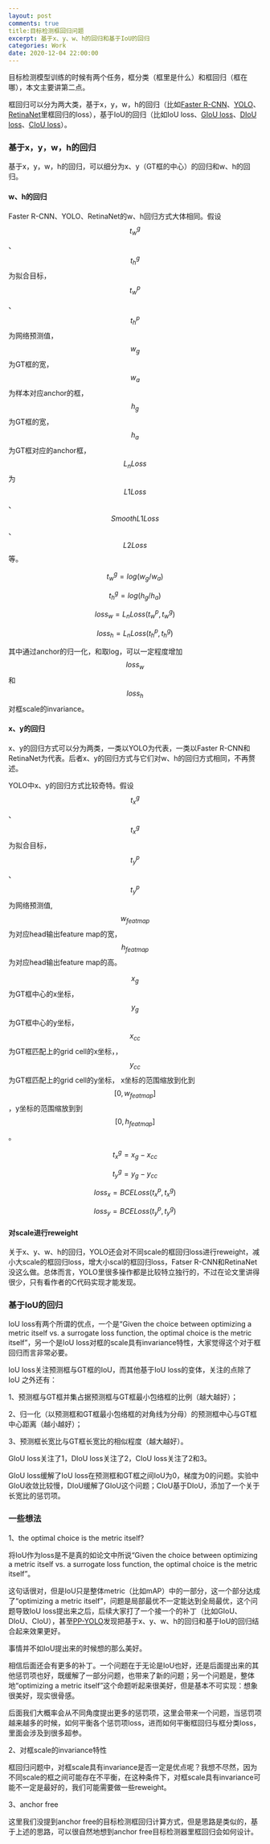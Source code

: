 ```yaml
---
layout: post
comments: true
title:目标检测框回归问题
excerpt: 基于x、y、w、h的回归和基于IoU的回归
categories: Work
date: 2020-12-04 22:00:00
---
```

目标检测模型训练的时候有两个任务，框分类（框里是什么）和框回归（框在哪），本文主要讲第二点。

框回归可以分为两大类，基于x，y，w，h的回归（比如[Faster R-CNN](https://arxiv.org/abs/1506.01497)、[YOLO](https://github.com/pjreddie/darknet)、[RetinaNet](https://arxiv.org/abs/1708.02002)里框回归的loss），基于IoU的回归（比如IoU loss、[GIoU loss](https://arxiv.org/abs/1902.09630)、[DIoU loss](https://arxiv.org/abs/1911.08287)、[CIoU loss](https://arxiv.org/abs/1911.08287)）。

### 基于x，y，w，h的回归

基于x，y，w，h的回归，可以细分为x、y（GT框的中心）的回归和w、h的回归。

#### w、h的回归
Faster R-CNN、YOLO、RetinaNet的w、h回归方式大体相同。假设$$t_w^g$$、$$t_h^g$$为拟合目标，$$t_w^p$$、$$t_h^p$$为网络预测值，
$$w_g$$为GT框的宽，$$w_a$$为样本对应anchor的框，$$h_g$$为GT框的宽，$$h_a$$为GT框对应的anchor框，$$L_nLoss$$为$$L1Loss$$、$$SmoothL1Loss$$、$$L2Loss$$等。

$$t_w^g=log(w_g/w_a)$$

$$t_h^g=log(h_g/h_a)$$

$$loss_w=L_nLoss(t_w^p, t_w^g)$$

$$loss_h=L_nLoss(t_h^p, t_h^g)$$

其中通过anchor的归一化，和取log，可以一定程度增加$$loss_w$$和$$loss_h$$对框scale的invariance。

#### x、y的回归

x、y的回归方式可以分为两类，一类以YOLO为代表，一类以Faster R-CNN和RetinaNet为代表。后者x、y的回归方式与它们对w、h的回归方式相同，不再赘述。

YOLO中x、y的回归方式比较奇特。假设$$t_x^g$$、$$t_x^g$$为拟合目标，$$t_y^p$$、$$t_y^p$$为网络预测值,$$w_{featmap}$$为对应head输出feature map的宽，
$$h_{featmap}$$为对应head输出feature map的高。

$$x_g$$为GT框中心的x坐标，$$y_g$$为GT框中心的y坐标，$$x_{cc}$$为GT框匹配上的grid cell的x坐标，，$$y_{cc}$$为GT框匹配上的grid cell的y坐标，
x坐标的范围缩放到化到$$[0, w_{featmap}]$$，y坐标的范围缩放到到$$[0, h_{featmap}]$$。

$$t_x^g=x_g-x_{cc}$$

$$t_y^g=y_g-y_{cc}$$

$$loss_x = BCELoss(t_x^p, t_x^g)$$

$$loss_y = BCELoss(t_y^p, t_y^g)$$


#### 对scale进行reweight
关于x、y、w、h的回归，YOLO还会对不同scale的框回归loss进行reweight，减小大scale的框回归loss，增大小scal的框回归loss，Fatser R-CNN和RetinaNet没这么做。总体而言，YOLO里很多操作都是比较特立独行的，不过在论文里讲得很少，只有看作者的C代码实现才能发现。

### 基于IoU的回归

IoU loss有两个所谓的优点，一个是“Given the choice between optimizing a metric itself vs. a surrogate loss function, the optimal choice is the metric itself”，另一个是IoU loss对框的scale具有invariance特性，大家觉得这个对于框回归而言非常必要。

IoU loss关注预测框与GT框的IoU，而其他基于IoU loss的变体，关注的点除了IoU 之外还有：

1、预测框与GT框并集占据预测框与GT框最小包络框的比例（越大越好）；

2、归一化（以预测框和GT框最小包络框的对角线为分母）的预测框中心与GT框中心距离（越小越好）；

3、预测框长宽比与GT框长宽比的相似程度（越大越好）。

GIoU loss关注了1，DIoU loss关注了2，CIoU loss关注了2和3。

GIoU loss缓解了IoU loss在预测框和GT框之间IoU为0，梯度为0的问题。实验中GIoU收敛比较慢，DIoU缓解了GIoU这个问题；CIoU基于DIoU，添加了一个关于长宽比的惩罚项。

### 一些想法

1、the optimal choice is the metric itself?

将IoU作为loss是不是真的如论文中所说“Given the choice between optimizing a metric itself vs. a surrogate loss function, the optimal choice is the metric itself”。

这句话很对，但是IoU只是整体metric（比如mAP）中的一部分，这一个部分达成了“optimizing a metric itself”，问题是局部最优不一定能达到全局最优，这个问题导致IoU loss提出来之后，后续大家打了一个接一个的补丁（比如GIoU、DIoU、CIoU），甚至[PP-YOLO](https://arxiv.org/abs/2007.12099)发现把基于x、y、w、h的回归和基于IoU的回归结合起来效果更好。

事情并不如IoU提出来的时候想的那么美好。

相信后面还会有更多的补丁。一个问题在于无论是IoU也好，还是后面提出来的其他惩罚项也好，既缓解了一部分问题，也带来了新的问题；另一个问题是，整体地“optimizing a metric itself”这个命题听起来很美好，但是基本不可实现：想象很美好，现实很骨感。

后面我们大概率会从不同角度提出更多的惩罚项，这里会带来一个问题，当惩罚项越来越多的时候，如何平衡各个惩罚项loss，进而如何平衡框回归与框分类loss，里面会涉及到很多超参。

2、对框scale的invariance特性

框回归问题中，对框scale具有invariance是否一定是优点呢？我想不尽然，因为不同scale的框之间可能存在不平衡，在这种条件下，对框scale具有invariance可能不一定是最好的，我们可能需要做一些reweight。

3、anchor free

这里我们没提到anchor free的目标检测框回归计算方式，但是思路是类似的，基于上述的思路，可以很自然地想到anchor free目标检测器里框回归会如何设计。

